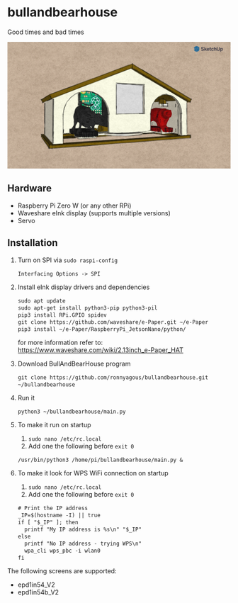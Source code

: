 # bullandbearhouse
Good times and bad times

![display](Bull-And-Bear-house-2-2048x1163.png)

## Hardware
* Raspberry Pi Zero W (or any other RPi)
* Waveshare eInk display (supports multiple versions)
* Servo

## Installation
1. Turn on SPI via `sudo raspi-config`
    ```
    Interfacing Options -> SPI
   ```
2. Install eInk display drivers and dependencies
    ```
    sudo apt update
    sudo apt-get install python3-pip python3-pil
    pip3 install RPi.GPIO spidev
    git clone https://github.com/waveshare/e-Paper.git ~/e-Paper
    pip3 install ~/e-Paper/RaspberryPi_JetsonNano/python/
    ```
    for more information refer to: https://www.waveshare.com/wiki/2.13inch_e-Paper_HAT
3. Download BullAndBearHouse program
    ```
    git clone https://github.com/ronnyagous/bullandbearhouse.git ~/bullandbearhouse
    ```
4. Run it 
    ```
    python3 ~/bullandbearhouse/main.py
    ```
5. To make it run on startup
    1. `sudo nano /etc/rc.local` 
    2. Add one the following before `exit 0`
    ```
    /usr/bin/python3 /home/pi/bullandbearhouse/main.py &
    ```

 6. To make it look for WPS WiFi connection on startup
    1. `sudo nano /etc/rc.local` 
    2. Add one the following before `exit 0`
    ```
    # Print the IP address
    _IP=$(hostname -I) || true
    if [ "$_IP" ]; then
      printf "My IP address is %s\n" "$_IP"
    else
      printf "No IP address - trying WPS\n"
      wpa_cli wps_pbc -i wlan0
    fi    
    ```

The following screens are supported:
* epd1in54_V2
* epd1in54b_V2
